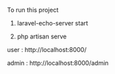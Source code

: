To run this project

1. laravel-echo-server start

2. php artisan serve

user : http://localhost:8000/

admin : http://localhost:8000/admin


